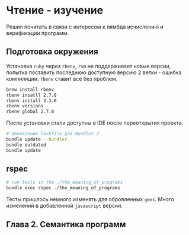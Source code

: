 Чтение - изучение
=================

Решил почитать в связи с интересом к лямбда исчислению и верификации программ.

Подготовка окружения
--------------------

Установка `ruby` через `rbenv`, `rvm` не поддерживает новые версии, попытка поставить последнюю
доступную версию 2 ветки - ошибка компиляции. `rbenv` ставит все без проблем.

```bash
brew install rbenv
rbenv insatll 2.7.8
rbenv install 3.3.0
rbenv versions
rbenv global 2.7.8
```

После установки стали доступны в IDE после переоткрытия проекта.

```bash
# Обновление lockfile для Bundler 2
bundle update --bundler
bundle outdated
bundle update
```

rspec
-----

```bash
# run tests in the ./the_meaning_of_programs 
bundle exec rspec ./the_meaning_of_programs 
```

Тесты пришлось немного изменять для обровленных `gems`.
Много изменений в добавленной `javascript` версии.

Глава 2. Семантика программ
---------------------------

